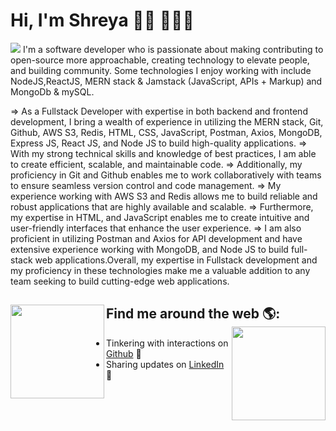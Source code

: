 # Hi, I'm Shreya 👋🏾 👩🏾‍💻

<img src="https://github.com/mishmanners/MishManners/blob/master/MishManners%20Room%20animated.gif" >
I'm a software developer who is passionate about making contributing to open-source more approachable, creating technology to elevate people, and building community. Some technologies I enjoy working with include NodeJS,ReactJS, MERN stack & Jamstack (JavaScript, APIs + Markup) and MongoDb & mySQL.

=> As a Fullstack Developer with expertise in both backend and frontend development, I bring a wealth of experience in utilizing the MERN stack, Git, Github, AWS S3, Redis, HTML, CSS, JavaScript, Postman, Axios, MongoDB, Express JS, React JS, and Node JS to build high-quality applications.
=> With my strong technical skills and knowledge of best practices, I am able to create efficient, scalable, and maintainable code.
=> Additionally, my proficiency in Git and Github enables me to work collaboratively with teams to ensure seamless version control and code management.
=> My experience working with AWS S3 and Redis allows me to build reliable and robust applications that are highly available and scalable. 
=> Furthermore, my expertise in HTML, and JavaScript enables me to create intuitive and user-friendly interfaces that enhance the user experience.
=> I am also proficient in utilizing Postman and Axios for API development and have extensive experience working with MongoDB, and Node JS to build full-stack web applications.Overall, my expertise in Fullstack development and my proficiency in these technologies make me a valuable addition to any team seeking to build cutting-edge web applications.


## Find me around the web 🌎: <img align="left" width="150" height="150" src="https://raw.githubusercontent.com/mishmanners/MishManners/master/My-OctocatsShortest.gif"></a><img align="right" width="150" height="150" src="https://github.com/M0nica/M0nica/blob/main/octomonica/m0nica-octocat-rotating.gif?raw=true"></a>
- Tinkering with interactions on <a href="https://github.com/singhshreya425"> Github</a> 🏓
- Sharing updates on <a href="https://www.linkedin.com/in/shreya-singh-8135aa17b/">LinkedIn</a> 💼
